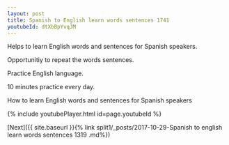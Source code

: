 ```yaml
---
layout: post
title: Spanish to English learn words sentences 1741 
youtubeId: dtXbBpYvqJM
---
```

 
 
Helps to learn English words and sentences for Spanish speakers.

Opportunitiy to repeat the words sentences. 

Practice English language. 
 
10 minutes practice every day. 
 
How to learn English words and sentences for Spanish speakers 
 
{% include youtubePlayer.html id=page.youtubeId %}
 
 
[Next]({{ site.baseurl }}{% link  split1/_posts/2017-10-29-Spanish to english learn words sentences 1319 .md%})
 
